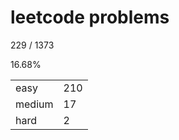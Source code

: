 # leetcode problems

229 / 1373

16.68%

|        |     |
| ------ | --- |
| easy   | 210  |
| medium | 17   |
| hard   | 2   |

